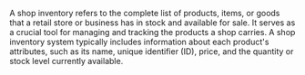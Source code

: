 A shop inventory refers to the complete list of products, items, or goods that a retail store or business has in stock and available for sale. It serves as a crucial tool for managing and tracking the products a shop carries. A shop inventory system typically includes information about each product's attributes, such as its name, unique identifier (ID), price, and the quantity or stock level currently available.

